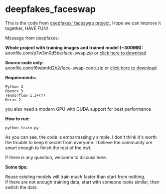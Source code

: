 # deepfakes_faceswap
This is the code from [deepfakes' faceswap project](https://www.reddit.com/user/deepfakes/).
Hope we can improve it together, HAVE FUN!

Message from deepfakes:

**Whole project with training images and trained model (~300MB):**  
anonfile.com/p7w3m0d5be/face-swap.zip or [click here to download](https://anonfile.com/p7w3m0d5be/face-swap.zip)

**Source code only:**  
anonfile.com/f6wbmfd2b2/face-swap-code.zip or [click here to download](https://anonfile.com/f6wbmfd2b2/face-swap-code.zip)

**Requirements:**

    Python 3
    Opencv 3
    Tensorflow 1.3+(?)
    Keras 2

you also need a modern GPU with CUDA support for best performance

**How to run:**

    python train.py

As you can see, the code is embarrassingly simple. I don't think it's worth the trouble to keep it secret from everyone.
I believe the community are smart enough to finish the rest of the owl.

If there is any question, welcome to discuss here.

**Some tips:**

Reuse existing models will train much faster than start from nothing.  
If there are not enough training data, start with someone looks similar, then switch the data.
